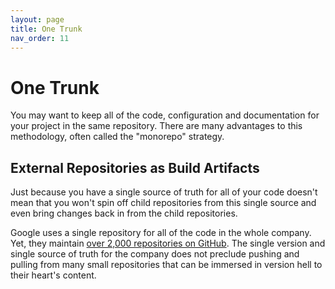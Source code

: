```yaml
---
layout: page
title: One Trunk
nav_order: 11
---
```


# One Trunk

You may want to keep all of the code, configuration and documentation
for your project in the same repository. There are many advantages to this
methodology, often called the "monorepo" strategy.

## External Repositories as Build Artifacts

Just because you have a single source of truth for all of your code
doesn't mean that you won't spin off child repositories from this
single source and even bring changes back in from the child repositories.

Google uses a single repository for all of the code in the whole company.
Yet, they maintain
[over 2,000 repositories on GitHub](https://github.com/google).
The single version and single source of truth for the company does not
preclude pushing and pulling from many small repositories that can be
immersed in version hell to their heart's content.
